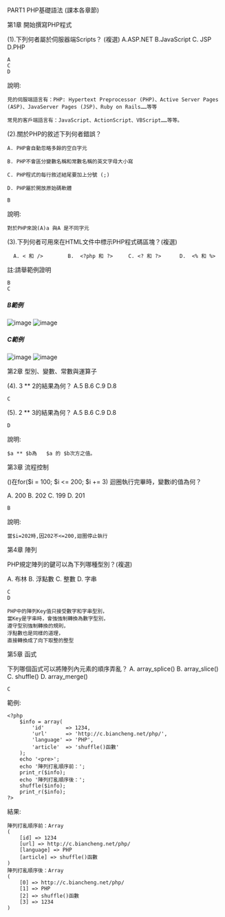 PART1 PHP基礎語法 (課本各章節)


第1章 開始撰寫PHP程式   
  
(1).下列何者屬於伺服器端Scripts？ (複選)  A.ASP.NET  B.JavaScript  C. JSP   D.PHP   
```
A
C
D
```
說明:
```
見的伺服端語言有：PHP: Hypertext Preprocessor (PHP)、Active Server Pages (ASP)、JavaServer Pages (JSP)、Ruby on Rails……等等 

常見的客戶端語言有：JavaScript、ActionScript、VBScript……等等。
```

(2).關於PHP的敘述下列何者錯誤？

    A. PHP會自動忽略多餘的空白字元  
 
    B. PHP不會區分變數名稱和常數名稱的英文字母大小寫  

    C. PHP程式的每行敘述結尾要加上分號 (;)    
 
    D. PHP屬於開放原始碼軟體  
 ```
 B
 ```
 說明:
 ```
 對於PHP來說(A)a 與A 是不同字元 
 ```

(3).下列何者可用來在HTML文件中標示PHP程式碼區塊？(複選) 

      A. < 和 />        B.  <?php 和 ?>     C. <? 和 ?>      D.  <% 和 %>

  註:請舉範例證明

```
B
C
```
##### B範例
![image](https://user-images.githubusercontent.com/65643745/118783094-5473b480-b8c1-11eb-8703-e8055454a9fa.png)
![image](https://user-images.githubusercontent.com/65643745/118783115-59386880-b8c1-11eb-982f-68f1eaa303dc.png)
##### C範例
![image](https://user-images.githubusercontent.com/65643745/118782958-3017d800-b8c1-11eb-9eb6-28e6f6a923ac.png)
![image](https://user-images.githubusercontent.com/65643745/118782985-35752280-b8c1-11eb-8604-01825905fcb4.png)

第2章 型別、變數、常數與運算子 

(4). 3 ** 2的結果為何？  A.5   B.6  C.9   D.8
```
C
```
(5). 2 ** 3的結果為何？  A.5   B.6  C.9   D.8
```
D
```
說明:
```
$a ** $b為	$a 的 $b次方之值。
```

第3章 流程控制 

()在for($i = 100; $i <= 200; $i += 3) 迴圈執行完畢時，變數i的值為何？

  A. 200         B. 202           C. 199         D. 201
  ```
  B
  ```
 說明:
 ```
 當$i=202時,因202不<=200,迴圈停止執行
 ```

第4章 陣列 

PHP規定陣列的鍵可以為下列哪種型別？(複選)

A.  布林          B.       浮點數         C.  整數         D.   字串
```
C
D
```

```
PHP中的陣列Key值只接受數字和字串型別，
當Key是字串時，會強強制轉換為數字型別，
遵守型別強制轉換的規則，
浮點數也是同樣的道理，
直接轉換成了向下取整的整型
```

第5章 函式 

下列哪個函式可以將陣列內元素的順序弄亂？  A. array_splice() B. array_slice()   C. shuffle() D. array_merge()

```
C
```
範例:
```
<?php
    $info = array(
        'id'       => 1234,
        'url'      => 'http://c.biancheng.net/php/',
        'language' => 'PHP',
        'article'  => 'shuffle()函數'
    );
    echo '<pre>';
    echo '陣列打亂順序前：';
    print_r($info);
    echo '陣列打亂順序後：';
    shuffle($info);
    print_r($info);
?>
```
結果:
```
陣列打亂順序前：Array
(
    [id] => 1234
    [url] => http://c.biancheng.net/php/
    [language] => PHP
    [article] => shuffle()函數
)
陣列打亂順序後：Array
(
    [0] => http://c.biancheng.net/php/
    [1] => PHP
    [2] => shuffle()函數
    [3] => 1234
)
```
